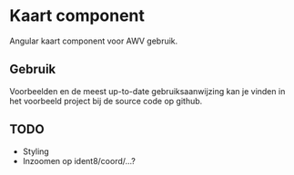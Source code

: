 # Kaart component

Angular kaart component voor AWV gebruik.

## Gebruik

Voorbeelden en de meest up-to-date gebruiksaanwijzing kan je vinden in het voorbeeld project bij de source code op github.

## TODO

* Styling
* Inzoomen op ident8/coord/...?
